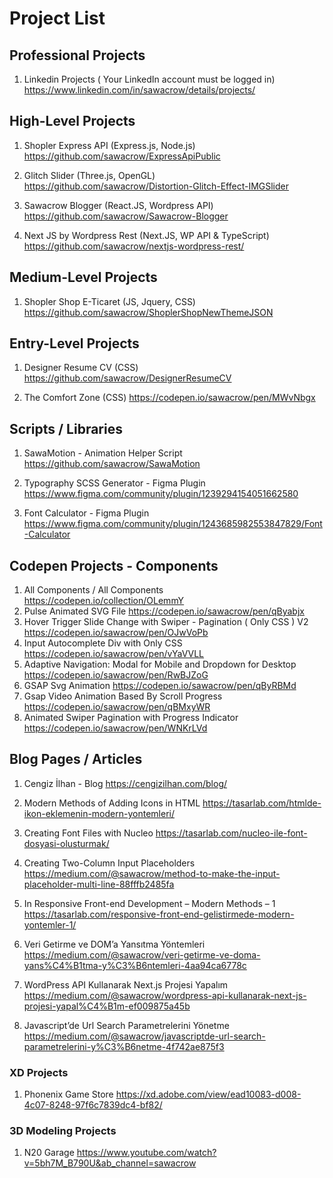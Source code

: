 # Project List

## Professional Projects

1) Linkedin Projects ( Your LinkedIn account must be logged in)
https://www.linkedin.com/in/sawacrow/details/projects/



## High-Level Projects

1) Shopler Express API (Express.js, Node.js)
https://github.com/sawacrow/ExpressApiPublic

2) Glitch Slider (Three.js, OpenGL)
https://github.com/sawacrow/Distortion-Glitch-Effect-IMGSlider

3) Sawacrow Blogger (React.JS, Wordpress API)
https://github.com/sawacrow/Sawacrow-Blogger

4) Next JS by Wordpress Rest (Next.JS, WP API & TypeScript)
https://github.com/sawacrow/nextjs-wordpress-rest/

## Medium-Level Projects

1) Shopler Shop E-Ticaret (JS, Jquery, CSS)
https://github.com/sawacrow/ShoplerShopNewThemeJSON




## Entry-Level Projects

1) Designer Resume CV (CSS)
https://github.com/sawacrow/DesignerResumeCV

2) The Comfort Zone (CSS)
https://codepen.io/sawacrow/pen/MWvNbgx

## Scripts / Libraries

1) SawaMotion - Animation Helper Script
https://github.com/sawacrow/SawaMotion

2) Typography SCSS Generator - Figma Plugin
https://www.figma.com/community/plugin/1239294154051662580

3) Font Calculator - Figma Plugin
https://www.figma.com/community/plugin/1243685982553847829/Font-Calculator

## Codepen Projects - Components

1) All Components / All Components
https://codepen.io/collection/OLemmY
2) Pulse Animated SVG File
https://codepen.io/sawacrow/pen/qByabjx
3) Hover Trigger Slide Change with Swiper  - Pagination ( Only CSS ) V2
https://codepen.io/sawacrow/pen/OJwVoPb
4) Input Autocomplete Div with Only CSS
https://codepen.io/sawacrow/pen/vYaVVLL
5) Adaptive Navigation: Modal  for Mobile  and  Dropdown for Desktop
https://codepen.io/sawacrow/pen/RwBJZoG
6) GSAP Svg Animation
https://codepen.io/sawacrow/pen/qByRBMd
7) Gsap Video Animation Based By Scroll Progress
https://codepen.io/sawacrow/pen/qBMxyWR
8) Animated Swiper Pagination with Progress Indicator
https://codepen.io/sawacrow/pen/WNKrLVd

## Blog Pages / Articles

1) Cengiz İlhan - Blog
https://cengizilhan.com/blog/

2) Modern Methods of Adding Icons in HTML
https://tasarlab.com/htmlde-ikon-eklemenin-modern-yontemleri/

3) Creating Font Files with Nucleo
https://tasarlab.com/nucleo-ile-font-dosyasi-olusturmak/

4) Creating Two-Column Input Placeholders
https://medium.com/@sawacrow/method-to-make-the-input-placeholder-multi-line-88fffb2485fa

6) In Responsive Front-end Development – Modern Methods – 1
https://tasarlab.com/responsive-front-end-gelistirmede-modern-yontemler-1/

7) Veri Getirme ve DOM’a Yansıtma Yöntemleri
https://medium.com/@sawacrow/veri-getirme-ve-doma-yans%C4%B1tma-y%C3%B6ntemleri-4aa94ca6778c

8) WordPress API Kullanarak Next.js Projesi Yapalım
https://medium.com/@sawacrow/wordpress-api-kullanarak-next-js-projesi-yapal%C4%B1m-ef009875a45b

9) Javascript’de Url Search Parametrelerini Yönetme
https://medium.com/@sawacrow/javascriptde-url-search-parametrelerini-y%C3%B6netme-4f742ae875f3

### XD Projects
1) Phonenix Game Store https://xd.adobe.com/view/ead10083-d008-4c07-8248-97f6c7839dc4-bf82/

### 3D Modeling Projects
1) N20 Garage https://www.youtube.com/watch?v=5bh7M_B790U&ab_channel=sawacrow

